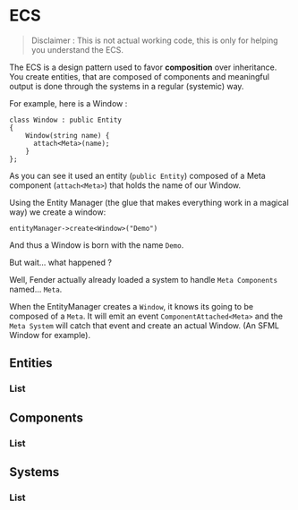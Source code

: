 # ECS

> Disclaimer : This is not actual working code, this is only for helping you understand the ECS.

The ECS is a design pattern used to favor **composition** over inheritance. You create entities, that are composed of components and meaningful output is done through the systems in a regular (systemic) way.

For example, here is a Window :

```
class Window : public Entity
{
  	Window(string name) {
      attach<Meta>(name);
  	}
};
```

As you can see it used an entity (```public Entity```) composed of a Meta component (```attach<Meta>```) that holds the name of our Window. 

Using the Entity Manager (the glue that makes everything work in a magical way) we create a window:

```
entityManager->create<Window>("Demo")
```

And thus a Window is born with the name ```Demo```. 

But wait... what happened ?

Well, Fender actually already loaded a system to handle ```Meta Components``` named... ```Meta```.

When the EntityManager creates a ```Window```, it knows its going to be composed of a ```Meta```. It will emit an event ```ComponentAttached<Meta>``` and the ```Meta System``` will catch that event and create an actual Window. (An SFML Window for example).

## Entities

### List

## Components

### List

## Systems

### List